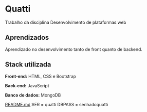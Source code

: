 # Quatti
Trabalho da disciplina Desenvolvimento de plataformas web
## Aprendizados

Aprendizado no desenvolvimento tanto de front quanto de backend.


## Stack utilizada

**Front-end:** HTML, CSS e Bootstrap

**Back-end:** JavaScript

**Banco de dados:** MongoDB

[README.md](https://github.com/duduMiyake/Quatti/files/14045453/README.md)
SER = quatti
DBPASS = senhadoquatti
